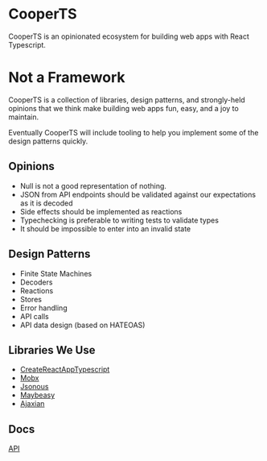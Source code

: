 # CooperTS

CooperTS is an opinionated ecosystem for building web apps with React Typescript.

# Not a Framework

CooperTS is a collection of libraries, design patterns, and strongly-held opinions that we think make building web apps fun, easy, and a joy to maintain.

Eventually CooperTS will include tooling to help you implement some of the design patterns quickly.

## Opinions

- Null is not a good representation of nothing.
- JSON from API endpoints should be validated against our expectations as it is decoded
- Side effects should be implemented as reactions
- Typechecking is preferable to writing tests to validate types
- It should be impossible to enter into an invalid state

## Design Patterns

- Finite State Machines
- Decoders
- Reactions
- Stores
- Error handling
- API calls
- API data design (based on HATEOAS)

## Libraries We Use

- [CreateReactAppTypescript](https://github.com/wmonk/create-react-app-typescript)
- [Mobx](https://github.com/mobxjs/mobx)
- [Jsonous](https://github.com/kofno/jsonous)
- [Maybeasy](https://github.com/kofno/maybeasy)
- [Ajaxian](https://github.com/kofno/ajaxian)

## Docs

[API](https://execonline-inc.github.io/CooperTS/)
